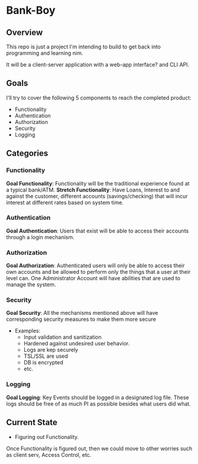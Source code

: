 # Bank-Boy
## Overview
This repo is just a project I'm intending to build to get back into programming and learning nim.

It will be a client-server application with a web-app interface? and CLI API.

## Goals
I'll try to cover the following 5 components to reach the completed product:
- Functionality
- Authentication
- Authorization
- Security
- Logging

## Categories
### Functionality
**Goal Functionality**:	Functionality will be the traditional experience found at a typical bank/ATM.
**Stretch Functionality**: Have Loans, Interest to and against the customer, different accounts (savings/checking) that will incur interest at different rates based on system time.


### Authentication
**Goal Authentication**: Users that exist will be able to access their accounts through a login mechanism.

### Authorization
**Goal Authorization**: Authenticated users will only be able to access their own accounts and be allowed to perform only the things that a user at their level can. One Administrator Account will have abilities that are used to manage the system.


### Security
**Goal Security**: All the mechanisms mentioned above will have corresponding security measures to make them more secure
- Examples:
	- Input validation and sanitization
	- Hardened against undesired user behavior.
	- Logs are kep securely
	- TSL/SSL are used
	- DB is encrypted
	- etc.


### Logging
**Goal Logging**: Key Events should be logged in a designated log file. These logs should be free of as much PI as possible besides what users did what.



## Current State
- Figuring out Functionality.

Once Functionality is figured out, then we could move to other worries such as client serv, Access Control, etc.
